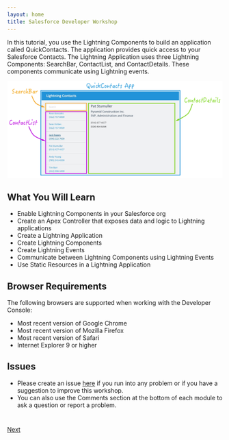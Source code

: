 ```yaml
---
layout: home
title: Salesforce Developer Workshop
---
```

In this tutorial, you use the Lightning Components to build an application called QuickContacts. The application provides quick access to your Salesforce Contacts.
The Lightning Application uses three Lightning Components: SearchBar, ContactList, and ContactDetails. These components communicate using Lightning events.

<img src="images/app-map.png" style="border:none;"/>


## What You Will Learn

- Enable Lightning Components in your Salesforce org
- Create an Apex Controller that exposes data and logic to Lightning applications
- Create a Lightning Application
- Create Lightning Components
- Create Lightning Events
- Communicate between Lightning Components using Lightning Events
- Use Static Resources in a Lightning Application



## Browser Requirements

The following browsers are supported when working with the Developer Console:

  - Most recent version of Google Chrome
  - Most recent version of Mozilla Firefox
  - Most recent version of Safari
  - Internet Explorer 9 or higher

## Issues

- Please create an issue [here](https://github.com/ccoenraets/salesforce-lightning-tutorial/issues) if you run
into any problem or if you have a suggestion to improve this workshop.
- You can also use the Comments section at the bottom of each module to ask a question or report a problem.


<div class="row" style="margin-top:40px;">
<div class="col-sm-12">
<a href="create-developer-edition.html" class="btn btn-default pull-right">Next <i class="glyphicon glyphicon-chevron-right"></i></a>
</div>
</div>
